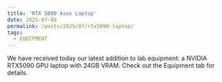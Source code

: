 ```yaml
---
title: 'RTX 5090 Asus Laptop'
date: 2025-07-08
permalink: /posts/2025/07/rtx5090-laptop/
tags:
  - EQUIPMENT
---
```



We have received today our latest addition to lab equipment: a NVIDIA RTX5090 GPU laptop with 24GB VRAM. Check out the Equipment tab for details. 
